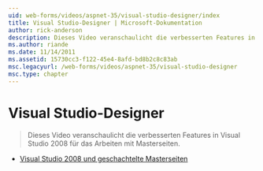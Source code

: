 ```yaml
---
uid: web-forms/videos/aspnet-35/visual-studio-designer/index
title: Visual Studio-Designer | Microsoft-Dokumentation
author: rick-anderson
description: Dieses Video veranschaulicht die verbesserten Features in Visual Studio 2008 für das Arbeiten mit Masterseiten.
ms.author: riande
ms.date: 11/14/2011
ms.assetid: 15730cc3-f122-45e4-8afd-bd8b2c8c83ab
msc.legacyurl: /web-forms/videos/aspnet-35/visual-studio-designer
msc.type: chapter
---
```

<a name="visual-studio-designer"></a>Visual Studio-Designer
====================
> Dieses Video veranschaulicht die verbesserten Features in Visual Studio 2008 für das Arbeiten mit Masterseiten.


- [Visual Studio 2008 und geschachtelte Masterseiten](visual-studio-2008-and-nested-masterpages.md)
